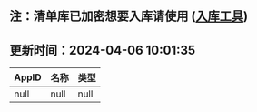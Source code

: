 ## 注：清单库已加密想要入库请使用 ([入库工具](https://github.com/BlankTMing/ManifestAutoUpdate/releases))

## 更新时间：2024-04-06 10:01:35
| AppID | 名称 | 类型  |
| :-------------------- | :----------------------------- | :----------- |
| null | null| null |
